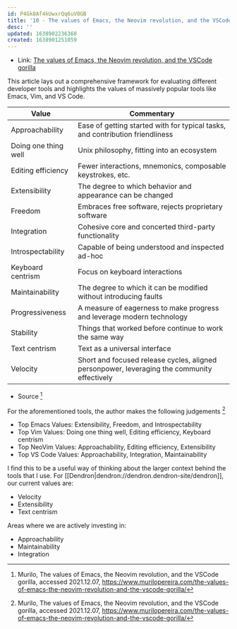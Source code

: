 ```yaml
---
id: P4Gk8Af4kUwxrQq6uV0GB
title: '10 - The values of Emacs, the Neovim revolution, and the VSCode gorilla'
desc: ''
updated: 1638902236368
created: 1638901251059
---
```


- Link: [The values of Emacs, the Neovim revolution, and the VSCode gorilla](https://www.murilopereira.com/the-values-of-emacs-the-neovim-revolution-and-the-vscode-gorilla/)

This article lays out a comprehensive framework for evaluating different developer tools and highlights the values of massively popular tools like Emacs, Vim, and VS Code. 

Value | Commentary
------|-----------
Approachability | Ease of getting started with for typical tasks, and contribution friendliness
Doing one thing well | Unix philosophy, fitting into an ecosystem
Editing efficiency | Fewer interactions, mnemonics, composable keystrokes, etc.
Extensibility | The degree to which behavior and appearance can be changed
Freedom | Embraces free software, rejects proprietary software
Integration | Cohesive core and concerted third-party functionality
Introspectability | Capable of being understood and inspected ad-hoc
Keyboard centrism | Focus on keyboard interactions
Maintainability | The degree to which it can be modified without introducing faults
Progressiveness | A measure of eagerness to make progress and leverage modern technology
Stability | Things that worked before continue to work the same way
Text centrism | Text as a universal interface
Velocity | Short and focused release cycles, aligned personpower, leveraging the community effectively
- Source [^1]

For the aforementioned tools, the author makes the following judgements [^1]
- Top Emacs Values: Extensibility, Freedom, and Introspectability
- Top Vim Values: Doing one thing well, Editing efficiency, Keyboard centrism
- Top NeoVim Values: Approachability, Editing efficiency, Extensibility
- Top VS Code Values: Approachability, Integration, Maintainability

I find this to be a useful way of thinking about the larger context behind the tools that I use. For [[Dendron|dendron://dendron.dendron-site/dendron]], our current values are:
- Velocity 
- Extensibility
- Text centrism 

Areas where we are actively investing in:
- Approachability
- Maintainability 
- Integration


[^1]: Murilo, The values of Emacs, the Neovim revolution, and the VSCode gorilla, accessed 2021.12.07, https://www.murilopereira.com/the-values-of-emacs-the-neovim-revolution-and-the-vscode-gorilla/